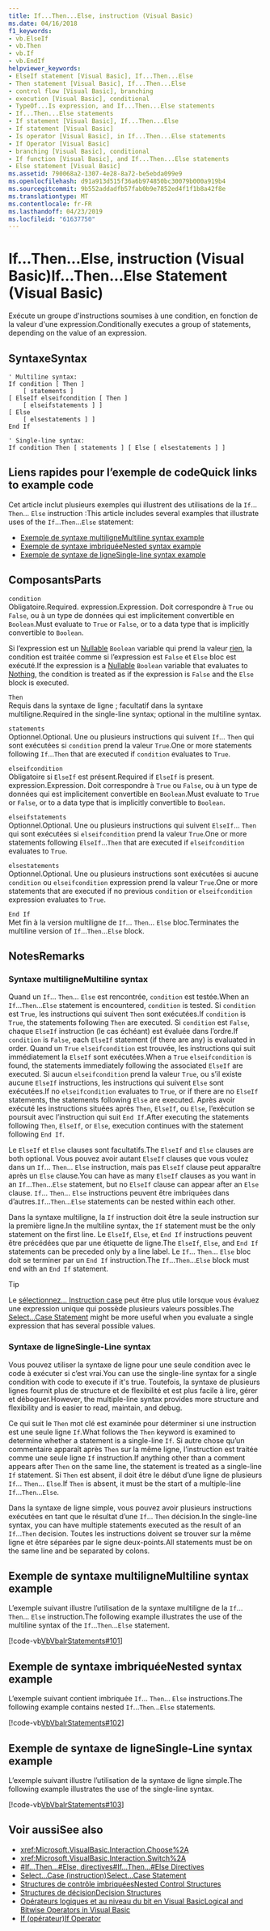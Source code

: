 ```yaml
---
title: If...Then...Else, instruction (Visual Basic)
ms.date: 04/16/2018
f1_keywords:
- vb.ElseIf
- vb.Then
- vb.If
- vb.EndIf
helpviewer_keywords:
- ElseIf statement [Visual Basic], If...Then...Else
- Then statement [Visual Basic], If...Then...Else
- control flow [Visual Basic], branching
- execution [Visual Basic], conditional
- TypeOf...Is expression, and If...Then...Else statements
- If...Then...Else statements
- If statement [Visual Basic], If...Then...Else
- If statement [Visual Basic]
- Is operator [Visual Basic], in If...Then...Else statements
- If Operator [Visual Basic]
- branching [Visual Basic], conditional
- If function [Visual Basic], and If...Then...Else statements
- Else statement [Visual Basic]
ms.assetid: 790068a2-1307-4e28-8a72-be5ebda099e9
ms.openlocfilehash: d91a913d515f36a6b974850bc30079b000a919b4
ms.sourcegitcommit: 9b552addadfb57fab0b9e7852ed4f1f1b8a42f8e
ms.translationtype: MT
ms.contentlocale: fr-FR
ms.lasthandoff: 04/23/2019
ms.locfileid: "61637750"
---
```

# <a name="ifthenelse-statement-visual-basic"></a><span data-ttu-id="ee5dc-102">If...Then...Else, instruction (Visual Basic)</span><span class="sxs-lookup"><span data-stu-id="ee5dc-102">If...Then...Else Statement (Visual Basic)</span></span>
<span data-ttu-id="ee5dc-103">Exécute un groupe d'instructions soumises à une condition, en fonction de la valeur d'une expression.</span><span class="sxs-lookup"><span data-stu-id="ee5dc-103">Conditionally executes a group of statements, depending on the value of an expression.</span></span>  
  
## <a name="syntax"></a><span data-ttu-id="ee5dc-104">Syntaxe</span><span class="sxs-lookup"><span data-stu-id="ee5dc-104">Syntax</span></span>  
  
```  
' Multiline syntax:  
If condition [ Then ]  
    [ statements ]  
[ ElseIf elseifcondition [ Then ]  
    [ elseifstatements ] ]  
[ Else  
    [ elsestatements ] ]  
End If  
  
' Single-line syntax:  
If condition Then [ statements ] [ Else [ elsestatements ] ]  
```  

## <a name="quick-links-to-example-code"></a><span data-ttu-id="ee5dc-105">Liens rapides pour l’exemple de code</span><span class="sxs-lookup"><span data-stu-id="ee5dc-105">Quick links to example code</span></span>

<span data-ttu-id="ee5dc-106">Cet article inclut plusieurs exemples qui illustrent des utilisations de la `If`... `Then`... `Else` instruction :</span><span class="sxs-lookup"><span data-stu-id="ee5dc-106">This article includes several examples that illustrate uses of the `If`...`Then`...`Else` statement:</span></span>

* [<span data-ttu-id="ee5dc-107">Exemple de syntaxe multiligne</span><span class="sxs-lookup"><span data-stu-id="ee5dc-107">Multiline syntax example</span></span>](#multi-line)
* [<span data-ttu-id="ee5dc-108">Exemple de syntaxe imbriquée</span><span class="sxs-lookup"><span data-stu-id="ee5dc-108">Nested syntax example</span></span>](#nested)
* [<span data-ttu-id="ee5dc-109">Exemple de syntaxe de ligne</span><span class="sxs-lookup"><span data-stu-id="ee5dc-109">Single-line syntax example</span></span>](#single-line)

## <a name="parts"></a><span data-ttu-id="ee5dc-110">Composants</span><span class="sxs-lookup"><span data-stu-id="ee5dc-110">Parts</span></span>  
 `condition`  
 <span data-ttu-id="ee5dc-111">Obligatoire.</span><span class="sxs-lookup"><span data-stu-id="ee5dc-111">Required.</span></span> <span data-ttu-id="ee5dc-112">expression.</span><span class="sxs-lookup"><span data-stu-id="ee5dc-112">Expression.</span></span> <span data-ttu-id="ee5dc-113">Doit correspondre à `True` ou `False`, ou à un type de données qui est implicitement convertible en `Boolean`.</span><span class="sxs-lookup"><span data-stu-id="ee5dc-113">Must evaluate to `True` or `False`, or to a data type that is implicitly convertible to `Boolean`.</span></span>  
  
 <span data-ttu-id="ee5dc-114">Si l’expression est un [Nullable](../../../visual-basic/programming-guide/language-features/data-types/nullable-value-types.md) `Boolean` variable qui prend la valeur [rien](../../../visual-basic/language-reference/nothing.md), la condition est traitée comme si l’expression est `False` et `Else` bloc est exécuté.</span><span class="sxs-lookup"><span data-stu-id="ee5dc-114">If the expression is a [Nullable](../../../visual-basic/programming-guide/language-features/data-types/nullable-value-types.md) `Boolean` variable that evaluates to [Nothing](../../../visual-basic/language-reference/nothing.md), the condition is treated as if the expression is `False` and the `Else` block is executed.</span></span>  
  
 `Then`  
 <span data-ttu-id="ee5dc-115">Requis dans la syntaxe de ligne ; facultatif dans la syntaxe multiligne.</span><span class="sxs-lookup"><span data-stu-id="ee5dc-115">Required in the single-line syntax; optional in the multiline syntax.</span></span>  
  
 `statements`  
 <span data-ttu-id="ee5dc-116">Optionnel.</span><span class="sxs-lookup"><span data-stu-id="ee5dc-116">Optional.</span></span> <span data-ttu-id="ee5dc-117">Une ou plusieurs instructions qui suivent `If`... `Then` qui sont exécutées si `condition` prend la valeur `True`.</span><span class="sxs-lookup"><span data-stu-id="ee5dc-117">One or more statements following `If`...`Then` that are executed if `condition` evaluates to `True`.</span></span>  
  
 `elseifcondition`  
 <span data-ttu-id="ee5dc-118">Obligatoire si `ElseIf` est présent.</span><span class="sxs-lookup"><span data-stu-id="ee5dc-118">Required if `ElseIf` is present.</span></span> <span data-ttu-id="ee5dc-119">expression.</span><span class="sxs-lookup"><span data-stu-id="ee5dc-119">Expression.</span></span> <span data-ttu-id="ee5dc-120">Doit correspondre à `True` ou `False`, ou à un type de données qui est implicitement convertible en `Boolean`.</span><span class="sxs-lookup"><span data-stu-id="ee5dc-120">Must evaluate to `True` or `False`, or to a data type that is implicitly convertible to `Boolean`.</span></span>  
  
 `elseifstatements`  
 <span data-ttu-id="ee5dc-121">Optionnel.</span><span class="sxs-lookup"><span data-stu-id="ee5dc-121">Optional.</span></span> <span data-ttu-id="ee5dc-122">Une ou plusieurs instructions qui suivent `ElseIf`... `Then` qui sont exécutées si `elseifcondition` prend la valeur `True`.</span><span class="sxs-lookup"><span data-stu-id="ee5dc-122">One or more statements following `ElseIf`...`Then` that are executed if `elseifcondition` evaluates to `True`.</span></span>  
  
 `elsestatements`  
 <span data-ttu-id="ee5dc-123">Optionnel.</span><span class="sxs-lookup"><span data-stu-id="ee5dc-123">Optional.</span></span> <span data-ttu-id="ee5dc-124">Une ou plusieurs instructions sont exécutées si aucune `condition` ou `elseifcondition` expression prend la valeur `True`.</span><span class="sxs-lookup"><span data-stu-id="ee5dc-124">One or more statements that are executed if no previous `condition` or `elseifcondition` expression evaluates to `True`.</span></span>  
  
 `End If`  
 <span data-ttu-id="ee5dc-125">Met fin à la version multiligne de `If`... `Then`... `Else` bloc.</span><span class="sxs-lookup"><span data-stu-id="ee5dc-125">Terminates the multiline version of `If`...`Then`...`Else` block.</span></span>  
  
## <a name="remarks"></a><span data-ttu-id="ee5dc-126">Notes</span><span class="sxs-lookup"><span data-stu-id="ee5dc-126">Remarks</span></span>  
  
### <a name="multiline-syntax"></a><span data-ttu-id="ee5dc-127">Syntaxe multiligne</span><span class="sxs-lookup"><span data-stu-id="ee5dc-127">Multiline syntax</span></span>  
 <span data-ttu-id="ee5dc-128">Quand un `If`... `Then`... `Else` est rencontrée, `condition` est testée.</span><span class="sxs-lookup"><span data-stu-id="ee5dc-128">When an `If`...`Then`...`Else` statement is encountered, `condition` is tested.</span></span> <span data-ttu-id="ee5dc-129">Si `condition` est `True`, les instructions qui suivent `Then` sont exécutées.</span><span class="sxs-lookup"><span data-stu-id="ee5dc-129">If `condition` is `True`, the statements following `Then` are executed.</span></span> <span data-ttu-id="ee5dc-130">Si `condition` est `False`, chaque `ElseIf` instruction (le cas échéant) est évaluée dans l’ordre.</span><span class="sxs-lookup"><span data-stu-id="ee5dc-130">If `condition` is `False`, each `ElseIf` statement (if there are any) is evaluated in order.</span></span> <span data-ttu-id="ee5dc-131">Quand un `True` `elseifcondition` est trouvée, les instructions qui suit immédiatement la `ElseIf` sont exécutées.</span><span class="sxs-lookup"><span data-stu-id="ee5dc-131">When a `True` `elseifcondition` is found, the statements immediately following the associated `ElseIf` are executed.</span></span> <span data-ttu-id="ee5dc-132">Si aucun `elseifcondition` prend la valeur `True`, ou s’il existe aucune `ElseIf` instructions, les instructions qui suivent `Else` sont exécutées.</span><span class="sxs-lookup"><span data-stu-id="ee5dc-132">If no `elseifcondition` evaluates to `True`, or if there are no `ElseIf` statements, the statements following `Else` are executed.</span></span> <span data-ttu-id="ee5dc-133">Après avoir exécuté les instructions situées après `Then`, `ElseIf`, ou `Else`, l’exécution se poursuit avec l’instruction qui suit `End If`.</span><span class="sxs-lookup"><span data-stu-id="ee5dc-133">After executing the statements following `Then`, `ElseIf`, or `Else`, execution continues with the statement following `End If`.</span></span>  
  
 <span data-ttu-id="ee5dc-134">Le `ElseIf` et `Else` clauses sont facultatifs.</span><span class="sxs-lookup"><span data-stu-id="ee5dc-134">The `ElseIf` and `Else` clauses are both optional.</span></span> <span data-ttu-id="ee5dc-135">Vous pouvez avoir autant `ElseIf` clauses que vous voulez dans un `If`... `Then`... `Else` instruction, mais pas `ElseIf` clause peut apparaître après un `Else` clause.</span><span class="sxs-lookup"><span data-stu-id="ee5dc-135">You can have as many `ElseIf` clauses as you want in an `If`...`Then`...`Else` statement, but no `ElseIf` clause can appear after an `Else` clause.</span></span> <span data-ttu-id="ee5dc-136">`If`... `Then`... `Else` instructions peuvent être imbriquées dans d’autres.</span><span class="sxs-lookup"><span data-stu-id="ee5dc-136">`If`...`Then`...`Else` statements can be nested within each other.</span></span>  
  
 <span data-ttu-id="ee5dc-137">Dans la syntaxe multiligne, la `If` instruction doit être la seule instruction sur la première ligne.</span><span class="sxs-lookup"><span data-stu-id="ee5dc-137">In the multiline syntax, the `If` statement must be the only statement on the first line.</span></span> <span data-ttu-id="ee5dc-138">Le `ElseIf`, `Else`, et `End If` instructions peuvent être précédées que par une étiquette de ligne.</span><span class="sxs-lookup"><span data-stu-id="ee5dc-138">The `ElseIf`, `Else`, and `End If` statements can be preceded only by a line label.</span></span> <span data-ttu-id="ee5dc-139">Le `If`... `Then`... `Else` bloc doit se terminer par un `End If` instruction.</span><span class="sxs-lookup"><span data-stu-id="ee5dc-139">The `If`...`Then`...`Else` block must end with an `End If` statement.</span></span>  
  
> [!TIP]
>  <span data-ttu-id="ee5dc-140">Le [sélectionnez... Instruction case](../../../visual-basic/language-reference/statements/select-case-statement.md) peut être plus utile lorsque vous évaluez une expression unique qui possède plusieurs valeurs possibles.</span><span class="sxs-lookup"><span data-stu-id="ee5dc-140">The [Select...Case Statement](../../../visual-basic/language-reference/statements/select-case-statement.md) might be more useful when you evaluate a single expression that has several possible values.</span></span>  
  
### <a name="single-line-syntax"></a><span data-ttu-id="ee5dc-141">Syntaxe de ligne</span><span class="sxs-lookup"><span data-stu-id="ee5dc-141">Single-Line syntax</span></span>  
 <span data-ttu-id="ee5dc-142">Vous pouvez utiliser la syntaxe de ligne pour une seule condition avec le code à exécuter si c’est vrai.</span><span class="sxs-lookup"><span data-stu-id="ee5dc-142">You can use the single-line syntax for a single condition with code to execute if it's true.</span></span> <span data-ttu-id="ee5dc-143">Toutefois, la syntaxe de plusieurs lignes fournit plus de structure et de flexibilité et est plus facile à lire, gérer et déboguer.</span><span class="sxs-lookup"><span data-stu-id="ee5dc-143">However, the multiple-line syntax provides more structure and flexibility and is easier to read, maintain, and debug.</span></span>  
  
 <span data-ttu-id="ee5dc-144">Ce qui suit le `Then` mot clé est examinée pour déterminer si une instruction est une seule ligne `If`.</span><span class="sxs-lookup"><span data-stu-id="ee5dc-144">What follows the `Then` keyword is examined to determine whether a statement is a single-line `If`.</span></span> <span data-ttu-id="ee5dc-145">Si autre chose qu’un commentaire apparaît après `Then` sur la même ligne, l’instruction est traitée comme une seule ligne `If` instruction.</span><span class="sxs-lookup"><span data-stu-id="ee5dc-145">If anything other than a comment appears after `Then` on the same line, the statement is treated as a single-line `If` statement.</span></span> <span data-ttu-id="ee5dc-146">Si `Then` est absent, il doit être le début d’une ligne de plusieurs `If`... `Then`... `Else`.</span><span class="sxs-lookup"><span data-stu-id="ee5dc-146">If `Then` is absent, it must be the start of a multiple-line `If`...`Then`...`Else`.</span></span>  
  
 <span data-ttu-id="ee5dc-147">Dans la syntaxe de ligne simple, vous pouvez avoir plusieurs instructions exécutées en tant que le résultat d’une `If`... `Then` décision.</span><span class="sxs-lookup"><span data-stu-id="ee5dc-147">In the single-line syntax, you can have multiple statements executed as the result of an `If`...`Then` decision.</span></span> <span data-ttu-id="ee5dc-148">Toutes les instructions doivent se trouver sur la même ligne et être séparées par le signe deux-points.</span><span class="sxs-lookup"><span data-stu-id="ee5dc-148">All statements must be on the same line and be separated by colons.</span></span>  

## <a name="multiline-syntax-example"></a><span data-ttu-id="ee5dc-149">Exemple de syntaxe multiligne</span><span class="sxs-lookup"><span data-stu-id="ee5dc-149">Multiline syntax example</span></span>

<a name="multi-line"></a>
 
 <span data-ttu-id="ee5dc-150">L’exemple suivant illustre l’utilisation de la syntaxe multiligne de la `If`... `Then`... `Else` instruction.</span><span class="sxs-lookup"><span data-stu-id="ee5dc-150">The following example illustrates the use of the multiline syntax of the `If`...`Then`...`Else` statement.</span></span>  
  
 [!code-vb[VbVbalrStatements#101](~/samples/snippets/visualbasic/VS_Snippets_VBCSharp/VbVbalrStatements/VB/class6.vb#101)]

## <a name="nested-syntax-example"></a><span data-ttu-id="ee5dc-151">Exemple de syntaxe imbriquée</span><span class="sxs-lookup"><span data-stu-id="ee5dc-151">Nested syntax example</span></span>

<a name="nested"></a>

 <span data-ttu-id="ee5dc-152">L’exemple suivant contient imbriquée `If`... `Then`... `Else` instructions.</span><span class="sxs-lookup"><span data-stu-id="ee5dc-152">The following example contains nested `If`...`Then`...`Else` statements.</span></span>  
  
 [!code-vb[VbVbalrStatements#102](~/samples/snippets/visualbasic/VS_Snippets_VBCSharp/VbVbalrStatements/VB/class6.vb#102)]

## <a name="single-line-syntax-example"></a><span data-ttu-id="ee5dc-153">Exemple de syntaxe de ligne</span><span class="sxs-lookup"><span data-stu-id="ee5dc-153">Single-Line syntax example</span></span>
  
<a name="single-line"></a> <span data-ttu-id="ee5dc-154">L’exemple suivant illustre l’utilisation de la syntaxe de ligne simple.</span><span class="sxs-lookup"><span data-stu-id="ee5dc-154">The following example illustrates the use of the single-line syntax.</span></span>  
  
 [!code-vb[VbVbalrStatements#103](~/samples/snippets/visualbasic/VS_Snippets_VBCSharp/VbVbalrStatements/VB/class6.vb#103)]
  
## <a name="see-also"></a><span data-ttu-id="ee5dc-155">Voir aussi</span><span class="sxs-lookup"><span data-stu-id="ee5dc-155">See also</span></span>

- <xref:Microsoft.VisualBasic.Interaction.Choose%2A>
- <xref:Microsoft.VisualBasic.Interaction.Switch%2A>
- [<span data-ttu-id="ee5dc-156">#If...Then...#Else, directives</span><span class="sxs-lookup"><span data-stu-id="ee5dc-156">#If...Then...#Else Directives</span></span>](../../../visual-basic/language-reference/directives/if-then-else-directives.md)
- [<span data-ttu-id="ee5dc-157">Select...Case (instruction)</span><span class="sxs-lookup"><span data-stu-id="ee5dc-157">Select...Case Statement</span></span>](../../../visual-basic/language-reference/statements/select-case-statement.md)
- [<span data-ttu-id="ee5dc-158">Structures de contrôle imbriquées</span><span class="sxs-lookup"><span data-stu-id="ee5dc-158">Nested Control Structures</span></span>](../../../visual-basic/programming-guide/language-features/control-flow/nested-control-structures.md)
- [<span data-ttu-id="ee5dc-159">Structures de décision</span><span class="sxs-lookup"><span data-stu-id="ee5dc-159">Decision Structures</span></span>](../../../visual-basic/programming-guide/language-features/control-flow/decision-structures.md)
- [<span data-ttu-id="ee5dc-160">Opérateurs logiques et au niveau du bit en Visual Basic</span><span class="sxs-lookup"><span data-stu-id="ee5dc-160">Logical and Bitwise Operators in Visual Basic</span></span>](../../../visual-basic/programming-guide/language-features/operators-and-expressions/logical-and-bitwise-operators.md)
- [<span data-ttu-id="ee5dc-161">If (opérateur)</span><span class="sxs-lookup"><span data-stu-id="ee5dc-161">If Operator</span></span>](../../../visual-basic/language-reference/operators/if-operator.md)
